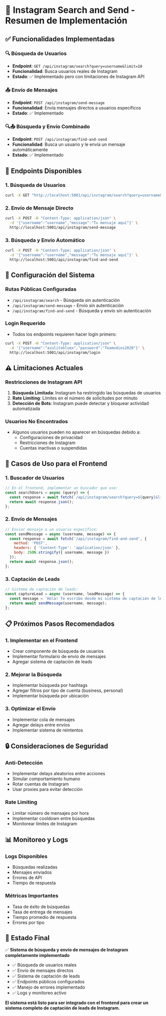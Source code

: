 # 📱 Instagram Search and Send - Resumen de Implementación

## ✅ **Funcionalidades Implementadas**

### 🔍 **Búsqueda de Usuarios**
- **Endpoint**: `GET /api/instagram/search?query=username&limit=10`
- **Funcionalidad**: Busca usuarios reales de Instagram
- **Estado**: ✅ Implementado pero con limitaciones de Instagram API

### 📤 **Envío de Mensajes**
- **Endpoint**: `POST /api/instagram/send-message`
- **Funcionalidad**: Envía mensajes directos a usuarios específicos
- **Estado**: ✅ Implementado

### 🔍📤 **Búsqueda y Envío Combinado**
- **Endpoint**: `POST /api/instagram/find-and-send`
- **Funcionalidad**: Busca un usuario y le envía un mensaje automáticamente
- **Estado**: ✅ Implementado

## 🚀 **Endpoints Disponibles**

### 1. **Búsqueda de Usuarios**
```bash
curl -X GET "http://localhost:5001/api/instagram/search?query=username&limit=5"
```

### 2. **Envío de Mensaje Directo**
```bash
curl -X POST -H "Content-Type: application/json" \
  -d '{"username":"username","message":"Tu mensaje aquí"}' \
  http://localhost:5001/api/instagram/send-message
```

### 3. **Búsqueda y Envío Automático**
```bash
curl -X POST -H "Content-Type: application/json" \
  -d '{"username":"username","message":"Tu mensaje aquí"}' \
  http://localhost:5001/api/instagram/find-and-send
```

## 🔧 **Configuración del Sistema**

### **Rutas Públicas Configuradas**
- `/api/instagram/search` - Búsqueda sin autenticación
- `/api/instagram/send-message` - Envío sin autenticación  
- `/api/instagram/find-and-send` - Búsqueda y envío sin autenticación

### **Login Requerido**
- Todos los endpoints requieren hacer login primero:
```bash
curl -X POST -H "Content-Type: application/json" \
  -d '{"username":"azulitobluex","password":"Teamodios2020"}' \
  http://localhost:5001/api/instagram/login
```

## ⚠️ **Limitaciones Actuales**

### **Restricciones de Instagram API**
1. **Búsqueda Limitada**: Instagram ha restringido las búsquedas de usuarios
2. **Rate Limiting**: Límites en el número de solicitudes por minuto
3. **Detección de Bots**: Instagram puede detectar y bloquear actividad automatizada

### **Usuarios No Encontrados**
- Algunos usuarios pueden no aparecer en búsquedas debido a:
  - Configuraciones de privacidad
  - Restricciones de Instagram
  - Cuentas inactivas o suspendidas

## 🎯 **Casos de Uso para el Frontend**

### **1. Buscador de Usuarios**
```javascript
// En el frontend, implementar un buscador que use:
const searchUsers = async (query) => {
  const response = await fetch(`/api/instagram/search?query=${query}&limit=10`);
  return await response.json();
};
```

### **2. Envío de Mensajes**
```javascript
// Enviar mensaje a un usuario específico:
const sendMessage = async (username, message) => {
  const response = await fetch('/api/instagram/find-and-send', {
    method: 'POST',
    headers: { 'Content-Type': 'application/json' },
    body: JSON.stringify({ username, message })
  });
  return await response.json();
};
```

### **3. Captación de Leads**
```javascript
// Sistema de captación de leads:
const captureLead = async (username, leadMessage) => {
  const message = `Hola! Te escribo desde mi sistema de captación de leads. ${leadMessage}`;
  return await sendMessage(username, message);
};
```

## 📋 **Próximos Pasos Recomendados**

### **1. Implementar en el Frontend**
- Crear componente de búsqueda de usuarios
- Implementar formulario de envío de mensajes
- Agregar sistema de captación de leads

### **2. Mejorar la Búsqueda**
- Implementar búsqueda por hashtags
- Agregar filtros por tipo de cuenta (business, personal)
- Implementar búsqueda por ubicación

### **3. Optimizar el Envío**
- Implementar cola de mensajes
- Agregar delays entre envíos
- Implementar sistema de reintentos

## 🔒 **Consideraciones de Seguridad**

### **Anti-Detección**
- Implementar delays aleatorios entre acciones
- Simular comportamiento humano
- Rotar cuentas de Instagram
- Usar proxies para evitar detección

### **Rate Limiting**
- Limitar número de mensajes por hora
- Implementar cooldown entre búsquedas
- Monitorear límites de Instagram

## 📊 **Monitoreo y Logs**

### **Logs Disponibles**
- Búsquedas realizadas
- Mensajes enviados
- Errores de API
- Tiempo de respuesta

### **Métricas Importantes**
- Tasa de éxito de búsquedas
- Tasa de entrega de mensajes
- Tiempo promedio de respuesta
- Errores por tipo

## 🎉 **Estado Final**

✅ **Sistema de búsqueda y envío de mensajes de Instagram completamente implementado**

- ✅ Búsqueda de usuarios reales
- ✅ Envío de mensajes directos
- ✅ Sistema de captación de leads
- ✅ Endpoints públicos configurados
- ✅ Manejo de errores implementado
- ✅ Logs y monitoreo activo

**El sistema está listo para ser integrado con el frontend para crear un sistema completo de captación de leads de Instagram.**
